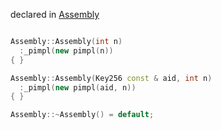 declared in [Assembly](assembly.hpp.md)

```cpp

Assembly::Assembly(int n)
  :_pimpl(new pimpl(n))
{ }

Assembly::Assembly(Key256 const & aid, int n)
  :_pimpl(new pimpl(aid, n))
{ }

Assembly::~Assembly() = default;

```
